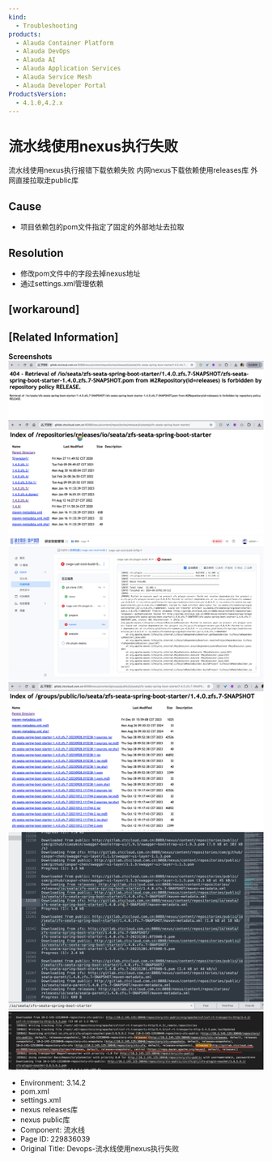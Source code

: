 ```yaml
---
kind:
  - Troubleshooting
products:
  - Alauda Container Platform
  - Alauda DevOps
  - Alauda AI
  - Alauda Application Services
  - Alauda Service Mesh
  - Alauda Developer Portal
ProductsVersion:
  - 4.1.0,4.2.x
---
```

<!-- A type of document that involves encountering a fault, diagnosing it, performing root cause analysis, and providing solutions. -->

# 流水线使用nexus执行失败

流水线使用nexus执行报错下载依赖失败 内网nexus下载依赖使用releases库 外网直接拉取走public库

## Cause
- 项目依赖包的pom文件指定了固定的外部地址去拉取

## Resolution
- 修改pom文件中的字段去掉nexus地址
- 通过settings.xml管理依赖

## [workaround]

## [Related Information]
**Screenshots**
![](assets/devops-liu-shui-xian-shi-yong-nexuszhi-xing-shi-bai/1724640185_99781_db0cd9_pipeline-1.png)![](assets/devops-liu-shui-xian-shi-yong-nexuszhi-xing-shi-bai/1724640185_99781_a065d6_pipeline-2.png)![](assets/devops-liu-shui-xian-shi-yong-nexuszhi-xing-shi-bai/1724640185_99781_866a3e_pipeline-error.png)![](assets/devops-liu-shui-xian-shi-yong-nexuszhi-xing-shi-bai/1724640185_99781_edfc05_pipeline-3.png)![](assets/devops-liu-shui-xian-shi-yong-nexuszhi-xing-shi-bai/1724640186_99781_243489_pipeline-run.png)
![](assets/devops-liu-shui-xian-shi-yong-nexuszhi-xing-shi-bai/mceclip0_1724668228729_t1tl8.png)
- Environment: 3.14.2
- pom.xml
- settings.xml
- nexus releases库
- nexus public库
- Component: 流水线
- Page ID: 229836039
- Original Title: Devops-流水线使用nexus执行失败
